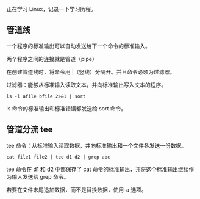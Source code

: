 正在学习 Linux，记录一下学习历程。

## 管道线

一个程序的标准输出可以自动发送给下一个命令的标准输入。

两个程序之间的连接就是管道（pipe）

在创建管道线时，将命令用 |（竖线）分隔开。并且命令必须为过滤器。

过滤器：能够从标准输入读取文本，并向标准输出写入文本的程序。

```
ls -l afile bfile 2>&1 | sort
```

ls 命令的标准输出和标准错误都发送给 sort 命令。

## 管道分流 tee

tee 命令：从标准输入读取数据，并向标准输出和一个文件各发送一份数据。

```
cat file1 file2 | tee d1 d2 | grep abc
```

tee 命令在 d1 和 d2 中都保存了 cat 命令的标准输出，并将这个标准输出继续作为输入发送给 grep 命令。

若要在文件末尾追加数据，而不是替换数据，使用-a 选项。
